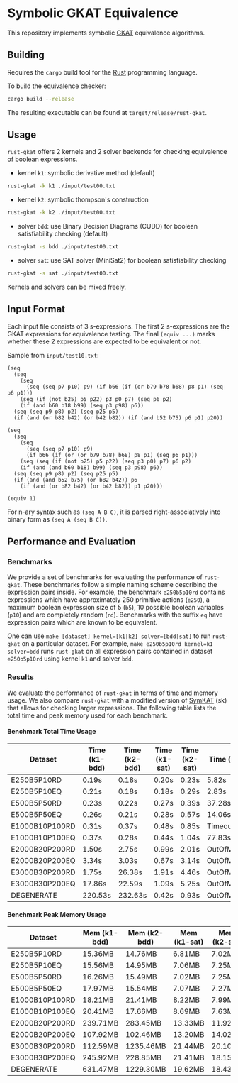 # Symbolic GKAT Equivalence 
This repository implements symbolic
[GKAT](https://dl.acm.org/doi/10.1145/3371129) equivalence algorithms.

## Building
Requires the `cargo` build tool for the [Rust](https://www.rust-lang.org/)
programming language.

To build the equivalence checker:
``` sh
cargo build --release
```
The resulting executable can be found at `target/release/rust-gkat`.

## Usage
`rust-gkat` offers 2 kernels and 2 solver backends for checking equivalence of boolean expressions.

- kernel `k1`: symbolic derivative method (default)
``` sh
rust-gkat -k k1 ./input/test00.txt
```

- kernel `k2`: symbolic thompson's construction
``` sh
rust-gkat -k k2 ./input/test00.txt
```

- solver `bdd`: use Binary Decision Diagrams (CUDD) for boolean satisfiability checking (default)
``` sh
rust-gkat -s bdd ./input/test00.txt
```

- solver `sat`: use SAT solver (MiniSat2) for boolean satisfiability checking
``` sh
rust-gkat -s sat ./input/test00.txt
```

Kernels and solvers can be mixed freely.

## Input Format
Each input file consists of 3 s-expressions. The first 2 s-expressions are the
GKAT expressions for equivalence testing. The final `(equiv ...)` marks whether
these 2 expressions are expected to be equivalent or not.

Sample from `input/test10.txt`:
```
(seq
  (seq
    (seq
      (seq (seq p7 p10) p9) (if b66 (if (or b79 b78 b68) p8 p1) (seq p6 p1)))
    (seq (if (not b25) p5 p22) p3 p0 p7) (seq p6 p2)
    (if (and b60 b18 b99) (seq p3 p98) p6))
  (seq (seq p9 p8) p2) (seq p25 p5)
  (if (and (or b82 b42) (or b42 b82)) (if (and b52 b75) p6 p1) p20))

(seq
  (seq
    (seq
      (seq (seq p7 p10) p9)
      (if b66 (if (or (or b79 b78) b68) p8 p1) (seq p6 p1)))
    (seq (seq (if (not b25) p5 p22) (seq p3 p0) p7) p6 p2)
    (if (and (and b60 b18) b99) (seq p3 p98) p6))
  (seq (seq p9 p8) p2) (seq p25 p5)
  (if (and (and b52 b75) (or b82 b42)) p6
    (if (and (or b82 b42) (or b42 b82)) p1 p20)))

(equiv 1)
```

For n-ary syntax such as `(seq A B C)`, it is parsed right-associatively into
binary form as `(seq A (seq B C))`.

## Performance and Evaluation
### Benchmarks
We provide a set of benchmarks for evaluating the performance of `rust-gkat`.
These benchmarks follow a simple naming scheme describing the expression pairs
inside. For example, the benchmark `e250b5p10rd` contains expressions which have
approximately 250 primitive actions (`e250`), a maximum boolean expression
size of 5 (`b5`), 10 possible boolean variables (`p10`) and are completely
random (`rd`). Benchmarks with the suffix `eq` have expression pairs which are
known to be equivalent. 

One can use `make [dataset] kernel=[k1|k2] solver=[bdd|sat]` to run `rust-gkat`
on a particular dataset. For example, `make e250b5p10rd kernel=k1 solver=bdd`
runs `rust-gkat` on all expression pairs contained in dataset `e250b5p10rd`
using kernel `k1` and solver `bdd`.

### Results
We evaluate the performance of `rust-gkat` in terms of time and memory usage. We
also compare `rust-gkat` with a modified version of
[SymKAT](https://perso.ens-lyon.fr/damien.pous/symbolickat/) (sk) that allows
for checking larger expressions. The following table lists the total time and
peak memory used for each benchmark.

#### Benchmark Total Time Usage
| Dataset        | Time (k1-bdd) | Time (k2-bdd) | Time (k1-sat) | Time (k2-sat) | Time (sk) |
| -------------- | ------------- | ------------- | ------------- | ------------- | --------- |
| E250B5P10RD    | 0.19s         | 0.18s         | 0.20s         | 0.23s         | 5.82s     |
| E250B5P10EQ    | 0.21s         | 0.18s         | 0.18s         | 0.29s         | 2.83s     |
| E500B5P50RD    | 0.23s         | 0.22s         | 0.27s         | 0.39s         | 37.28s    |
| E500B5P50EQ    | 0.26s         | 0.21s         | 0.28s         | 0.57s         | 14.06s    |
| E1000B10P100RD | 0.31s         | 0.37s         | 0.48s         | 0.85s         | Timeout   |
| E1000B10P100EQ | 0.37s         | 0.28s         | 0.44s         | 1.04s         | 77.83s    |
| E2000B20P200RD | 1.50s         | 2.75s         | 0.99s         | 2.01s         | OutOfMem  |
| E2000B20P200EQ | 3.34s         | 3.03s         | 0.67s         | 3.14s         | OutOfMem  |
| E3000B30P200RD | 1.75s         | 26.38s        | 1.91s         | 4.46s         | OutOfMem  |
| E3000B30P200EQ | 17.86s        | 22.59s        | 1.09s         | 5.25s         | OutOfMem  |
| DEGENERATE     | 220.53s       | 232.63s       | 0.42s         | 0.93s         | OutOfMem  |

#### Benchmark Peak Memory Usage
| Dataset        | Mem (k1-bdd) | Mem (k2-bdd) | Mem (k1-sat) | Mem (k2-sat) | Memory (sk) |
| -------------- | ------------ | ------------ | ------------ | ------------ | ----------- |
| E250B5P10RD    | 15.36MB      | 14.76MB      | 6.81MB       | 7.02MB       | 114.06MB    |
| E250B5P10EQ    | 15.56MB      | 14.95MB      | 7.06MB       | 7.25MB       | 100.48MB    |
| E500B5P50RD    | 16.26MB      | 15.49MB      | 7.02MB       | 7.25MB       | 524.89MB    |
| E500B5P50EQ    | 17.97MB      | 15.54MB      | 7.07MB       | 7.27MB       | 546.914MB   |
| E1000B10P100RD | 18.21MB      | 21.41MB      | 8.22MB       | 7.99MB       | Timeout     |
| E1000B10P100EQ | 20.41MB      | 17.66MB      | 8.69MB       | 7.63MB       | 5822.66MB   |
| E2000B20P200RD | 239.71MB     | 283.45MB     | 13.33MB      | 11.92MB      | OutOfMem    |
| E2000B20P200EQ | 107.92MB     | 102.46MB     | 13.20MB      | 14.02MB      | OutOfMem    |
| E3000B30P200RD | 112.59MB     | 1235.46MB    | 21.44MB      | 20.10MB      | OutOfMem    |
| E3000B30P200EQ | 245.92MB     | 228.85MB     | 21.41MB      | 18.15MB      | OutOfMem    |
| DEGENERATE     | 631.47MB     | 1229.30MB    | 19.62MB      | 18.43MB      | OutOfMem    |